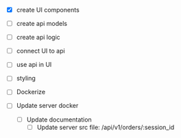 - [x] create UI components

- [ ] create api models
- [ ] create api logic

- [ ] connect UI to api
- [ ] use api in UI

- [ ] styling

- [ ] Dockerize
- [ ] Update server docker
  - [ ] Update documentation
    - [ ] Update server src file: /api/v1/orders/:session_id